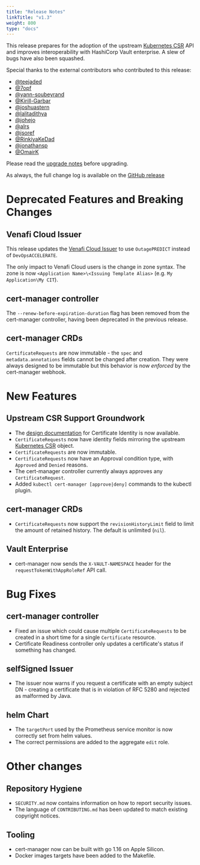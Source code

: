 ```yaml
---
title: "Release Notes"
linkTitle: "v1.3"
weight: 800
type: "docs"
---
```


This release prepares for the adoption of the upstream [Kubernetes CSR](https://kubernetes.io/docs/reference/access-authn-authz/certificate-signing-requests/) API and improves interoperability with HashiCorp Vault enterprise.
A slew of bugs have also been squashed.

Special thanks to the external contributors who contributed to this release:

* [@teejaded](https://github.com/teejaded)
* [@7opf](https://github.com/7opf)
* [@yann-soubeyrand](https://github.com/yann-soubeyrand)
* [@Kirill-Garbar](https://github.com/Kirill-Garbar)
* [@joshuastern](https://github.com/joshuastern)
* [@lalitadithya](https://github.com/lalitadithya)
* [@johejo](https://github.com/lalitadithya)
* [@alrs](https://github.com/alrs)
* [@jsoref](https://github.com/jsoref)
* [@RinkiyaKeDad](https://github.com/RinkiyaKeDad)
* [@jonathansp](https://github.com/jonathansp)
* [@OmairK](https://github.com/OmairK)

Please read the [upgrade notes](/docs/installation/upgrading/upgrading-1.2-1.3/) before upgrading.

As always, the full change log is available on the [GitHub release](https://github.com/jetstack/cert-manager/releases/tag/v1.3.0)

# Deprecated Features and Breaking Changes

## Venafi Cloud Issuer

This release updates the [Venafi Cloud Issuer][] to use `OutagePREDICT` instead of `DevOpsACCELERATE`.

The only impact to Venafi Cloud users is the change in zone syntax.
The zone is now `<Application Name>\<Issuing Template Alias>`
(e.g. `My Application\My CIT`).

[Venafi Cloud Issuer]: https://cert-manager.io/docs/configuration/venafi/

## cert-manager controller

The `--renew-before-expiration-duration` flag has been removed from the cert-manager controller, having been deprecated in the previous release.

## cert-manager CRDs

`CertificateRequests` are now immutable - the `spec` and `metadata.annotations` fields cannot be changed after creation. They were always designed to be immutable but this behavior is now *enforced* by the cert-manager webhook.

# New Features

## Upstream CSR Support Groundwork

* The [design documentation](https://github.com/jetstack/cert-manager/blob/v1.3.0/design/20210203.certificate-request-identity.md) for Certificate Identity is now available.
* `CertificateRequests` now have identity fields mirroring the upstream [Kubernetes CSR](https://kubernetes.io/docs/reference/access-authn-authz/certificate-signing-requests/) object.
* `CertificateRequests` are now immutable.
* `CertificateRequests` now have an Approval condition type, with `Approved` and `Denied` reasons.
* The cert-manager controller currently always approves any `CertificateRequest`.
* Added `kubectl cert-manager [approve|deny]` commands to the kubectl plugin.

## cert-manager CRDs

* `CertificateRequests` now support the `revisionHistoryLimit` field to limit the amount of retained history. The default is unlimited (`nil`).

## Vault Enterprise

* cert-manager now sends the `X-VAULT-NAMESPACE` header for the `requestTokenWithAppRoleRef` API call.

# Bug Fixes

## cert-manager controller

* Fixed an issue which could cause multiple `CertificateRequests` to be created in a short time for a single `Certificate` resource.
* Certificate Readiness controller only updates a certificate's status if something has changed.

## selfSigned Issuer

* The issuer now warns if you request a certificate with an empty subject DN - creating a certificate that is in violation of RFC 5280 and rejected as malformed by Java.

## helm Chart

* The `targetPort` used by the Prometheus service monitor is now correctly set from helm values.
* The correct permissions are added to the aggregate `edit` role.

# Other changes

## Repository Hygiene

* `SECURITY.md` now contains information on how to report security issues.
* The language of `CONTRIBUTING.md` has been updated to match existing copyright notices.

## Tooling

* cert-manager now can be built with go 1.16 on Apple Silicon.
* Docker images targets have been added to the Makefile.

